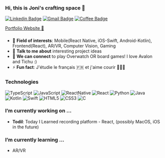 ### Hi, this is Joni's crafting space 👋
[![Linkedin Badge](https://img.shields.io/badge/-LinkedIn-blue?style=flat-round&logo=Linkedin&logoColor=white&link=https://www.linkedin.com/in/joeun-park)](https://www.linkedin.com/in/joeun-park)
[![Gmail Badge](https://img.shields.io/badge/Gmail-d14836?style=flat-round&logo=Gmail&logoColor=white&link=mailto:park49j@mtholyoke.edu)](mailto:park49j@mtholyoke.edu)
[![Coffee Badge](https://img.shields.io/badge/-buymeacoffee-critical?style=flat-round&link=https://www.buymeacoffee.com/zeepada)](https://www.buymeacoffee.com/zeepada)

[Portfolio Website 💾](https://www.jonipark.space/)

### 
- 🧐 **Field of interests**: Mobile(React Native, iOS-Swift, Android-Kotlin), Frontend(React), AR/VR, Computer Vision, Gaming
- 💬 **Talk to me about** interesting project ideas
- 👯 **We can connect** to play Overwatch OR board games! I love Avalon and Tichu :)
- ⚡ **Fun fact**: J'étudie le français 🇫🇷 et j'aime courir 🏃🏻‍♀️

### Technologies

![TypeScript](https://img.shields.io/badge/-TypeScript-000?&logo=TypeScript)
![JavaScript](https://img.shields.io/badge/-JavaScript-000?&logo=JavaScript)
![ReactNative](https://img.shields.io/badge/-ReactNative-000?&logo=ReactNative)
![React](https://img.shields.io/badge/-React-000?&logo=React)
![Python](https://img.shields.io/badge/-Python-000?&logo=Python)
![Java](https://img.shields.io/badge/-Java-000?&logo=Java&logoColor=007396)
![Kotlin](https://img.shields.io/badge/-Kotlin-000?&logo=Kotlin)
![Swift](https://img.shields.io/badge/-Swift-000?&logo=Swift)
![HTML5](https://img.shields.io/badge/-HTML5-E34F26?style=flat-square&logo=html5&logoColor=white)
![CSS3](https://img.shields.io/badge/-CSS3-1572B6?style=flat-square&logo=css3)
![C](https://img.shields.io/badge/-C-000?&logo=C)

### I’m currently working on ...
- **Todil**: Today I Learned recording platform - React, (possibly MacOS, iOS in the future)

### I’m currently learning ...
- AR/VR


